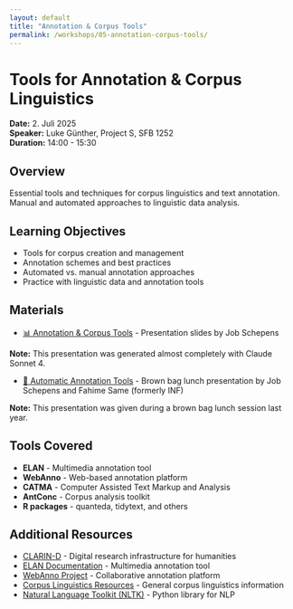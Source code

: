 ```yaml
---
layout: default
title: "Annotation & Corpus Tools"
permalink: /workshops/05-annotation-corpus-tools/
---
```

# Tools for Annotation & Corpus Linguistics

**Date:** 2. Juli 2025  
**Speaker:** Luke Günther, Project S, SFB 1252  
**Duration:** 14:00 - 15:30

## Overview

Essential tools and techniques for corpus linguistics and text annotation. Manual and automated approaches to linguistic data analysis.

## Learning Objectives

- Tools for corpus creation and management
- Annotation schemes and best practices
- Automated vs. manual annotation approaches
- Practice with linguistic data and annotation tools

## Materials

- [📊 Annotation & Corpus Tools](5-schepens-annotation_corpus_tools.pptx) - Presentation slides by Job Schepens

**Note:** This presentation was generated almost completely with Claude Sonnet 4.

- [🤖 Automatic Annotation Tools](Automatic%20Annotation%20Tools_JobFafa.pptx) - Brown bag lunch presentation by Job Schepens and Fahime Same (formerly INF)

**Note:** This presentation was given during a brown bag lunch session last year.

## Tools Covered

- **ELAN** - Multimedia annotation tool
- **WebAnno** - Web-based annotation platform
- **CATMA** - Computer Assisted Text Markup and Analysis
- **AntConc** - Corpus analysis toolkit
- **R packages** - quanteda, tidytext, and others

## Additional Resources

- [CLARIN-D](https://www.clarin-d.net/) - Digital research infrastructure for humanities
- [ELAN Documentation](https://archive.mpi.nl/tla/elan) - Multimedia annotation tool
- [WebAnno Project](https://webanno.github.io/webanno/) - Collaborative annotation platform
- [Corpus Linguistics Resources](https://corpus-linguistics.net/) - General corpus linguistics information
- [Natural Language Toolkit (NLTK)](https://www.nltk.org/) - Python library for NLP
